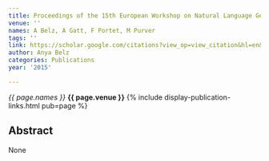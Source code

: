 ```yaml
---
title: Proceedings of the 15th European Workshop on Natural Language Generation (ENLG'15)
venue: ''
names: A Belz, A Gatt, F Portet, M Purver
tags: ''
link: https://scholar.google.com/citations?view_op=view_citation&hl=en&user=trwwiW4AAAAJ&pagesize=100&sortby=pubdate&citation_for_view=trwwiW4AAAAJ:4OULZ7Gr8RgC
author: Anya Belz
categories: Publications
year: '2015'

---
```


*{{ page.names }}*
**{{ page.venue }}**
{% include display-publication-links.html pub=page %}
## Abstract

None